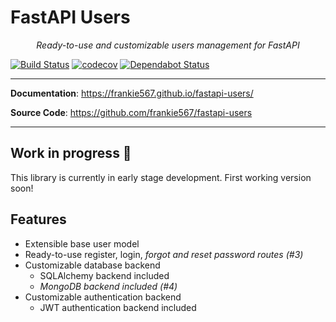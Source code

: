 # FastAPI Users

<p align="center">
    <em>Ready-to-use and customizable users management for FastAPI </em>
</p>

[![Build Status](https://travis-ci.org/frankie567/fastapi-users.svg?branch=master)](https://travis-ci.org/frankie567/fastapi-users)
[![codecov](https://codecov.io/gh/frankie567/fastapi-users/branch/master/graph/badge.svg)](https://codecov.io/gh/frankie567/fastapi-users)
[![Dependabot Status](https://api.dependabot.com/badges/status?host=github&repo=frankie567/fastapi-users)](https://dependabot.com)

---

**Documentation**: <a href="https://frankie567.github.io/fastapi-users/" target="_blank">https://frankie567.github.io/fastapi-users/</a>

**Source Code**: <a href="https://github.com/frankie567/fastapi-users" target="_blank">https://github.com/frankie567/fastapi-users</a>

---

## Work in progress 🚧

This library is currently in early stage development. First working version soon!

## Features

* Extensible base user model
* Ready-to-use register, login, *forgot and reset password routes (#3)*
* Customizable database backend
    * SQLAlchemy backend included
    * *MongoDB backend included (#4)*
* Customizable authentication backend
    * JWT authentication backend included
